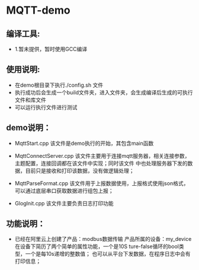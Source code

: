 MQTT-demo
===========
## 编译工具:
- 1.暂未提供，暂时使用GCC编译


## 使用说明:
- 在demo根目录下执行./config.sh 文件
- 执行成功后会生成一个build文件夹，进入文件夹，会生成编译后生成的可执行文件和库文件
- 可以运行执行文件进行测试

## demo说明：
- MqttStart.cpp 
    该文件是demo执行的开始，其包含main函数

- MqttConnectServer.cpp
    该文件主要用于连接mqtt服务器，相关连接参数，主题配置，连接回调都在该文件中实现；同时该文件
    中也处理服务器下发的数据，目前只是接收和打印该数据，没有做逻辑处理；

- MqttParseFormat.cpp
    该文件用于上报数据使用，上报格式使用json格式，可以通过底层串口获取数据进行组包上报；

- GlogInit.cpp
    该文件主要负责日志打印功能

## 功能说明：
-   已经在阿里云上创建了产品：modbus数据传输   产品所属的设备：my_device
    在设备下简历了两个简单的属性功能，一个是10S ture-false循环的bool类型，一个是每10s递增的整数值；
    也可以从平台下发数据，在程序日志中会有打印信息；
